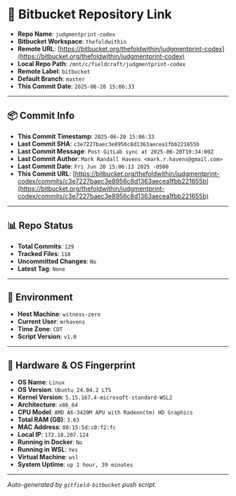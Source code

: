 # 🔗 Bitbucket Repository Link

- **Repo Name**: `judgmentprint-codex`
- **Bitbucket Workspace**: `thefoldwithin`
- **Remote URL**: [https://bitbucket.org/thefoldwithin/judgmentprint-codex](https://bitbucket.org/thefoldwithin/judgmentprint-codex)
- **Local Repo Path**: `/mnt/c/fieldcraft/judgmentprint-codex`
- **Remote Label**: `bitbucket`
- **Default Branch**: `master`
- **This Commit Date**: `2025-06-20 15:06:33`

---

## 📦 Commit Info

- **This Commit Timestamp**: `2025-06-20 15:06:33`
- **Last Commit SHA**: `c3e7227baec3e8956c8d1363aecea1fbb221655b`
- **Last Commit Message**: `Post-GitLab sync at 2025-06-20T19:34:00Z`
- **Last Commit Author**: `Mark Randall Havens <mark.r.havens@gmail.com>`
- **Last Commit Date**: `Fri Jun 20 15:06:13 2025 -0500`
- **This Commit URL**: [https://bitbucket.org/thefoldwithin/judgmentprint-codex/commits/c3e7227baec3e8956c8d1363aecea1fbb221655b](https://bitbucket.org/thefoldwithin/judgmentprint-codex/commits/c3e7227baec3e8956c8d1363aecea1fbb221655b)

---

## 📊 Repo Status

- **Total Commits**: `129`
- **Tracked Files**: `118`
- **Uncommitted Changes**: `No`
- **Latest Tag**: `None`

---

## 🧭 Environment

- **Host Machine**: `witness-zero`
- **Current User**: `mrhavens`
- **Time Zone**: `CDT`
- **Script Version**: `v1.0`

---

## 🧬 Hardware & OS Fingerprint

- **OS Name**: `Linux`
- **OS Version**: `Ubuntu 24.04.2 LTS`
- **Kernel Version**: `5.15.167.4-microsoft-standard-WSL2`
- **Architecture**: `x86_64`
- **CPU Model**: `AMD A6-3420M APU with Radeon(tm) HD Graphics`
- **Total RAM (GB)**: `3.63`
- **MAC Address**: `00:15:5d:c0:f2:fc`
- **Local IP**: `172.18.207.124`
- **Running in Docker**: `No`
- **Running in WSL**: `Yes`
- **Virtual Machine**: `wsl`
- **System Uptime**: `up 1 hour, 39 minutes`

---

_Auto-generated by `gitfield-bitbucket` push script._
